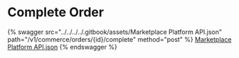 # Complete Order



{% swagger src="../../../../.gitbook/assets/Marketplace Platform API.json" path="/v1/commerce/orders/{id}/complete" method="post" %}
[Marketplace Platform API.json](<../../../../.gitbook/assets/Marketplace Platform API.json>)
{% endswagger %}
